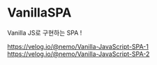 # VanillaSPA
Vanilla JS로 구현하는 SPA !

https://velog.io/@nemo/Vanilla-JavaScript-SPA-1
https://velog.io/@nemo/Vanilla-JavaScript-SPA-2
